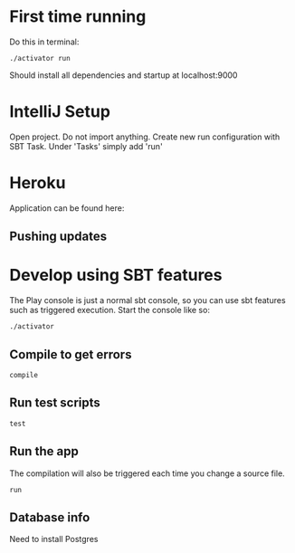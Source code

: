 # First time running
Do this in terminal:

    ./activator run
    
Should install all dependencies and startup at localhost:9000


# IntelliJ Setup
Open project. Do not import anything. 
Create new run configuration with SBT Task.
Under 'Tasks' simply add 'run'


# Heroku
Application can be found here:

## Pushing updates



# Develop using SBT features
The Play console is just a normal sbt console, so you can use sbt features such as triggered execution.
Start the console like so:

    ./activator

## Compile to get errors

    compile

## Run test scripts

    test

## Run the app
The compilation will also be triggered each time you change a source file.

    run


## Database info
Need to install Postgres